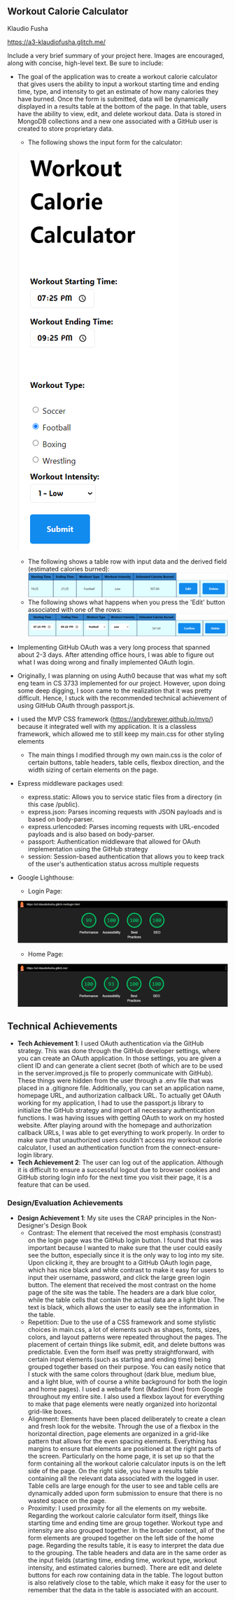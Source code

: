 ## Workout Calorie Calculator

Klaudio Fusha

https://a3-klaudiofusha.glitch.me/

Include a very brief summary of your project here. Images are encouraged, along with concise, high-level text. Be sure to include:

- The goal of the application was to create a workout calorie calculator that gives users the ability to input a workout starting time and ending time, type, and intensity to get an estimate of how many calories they have burned. Once the form is submitted, data will be dynamically displayed in a results table at the bottom of the page. In that table, users have the ability to view, edit, and delete workout data. Data is stored in MongoDB collections and a new one associated with a GitHub user is created to store proprietary data.
  * The following shows the input form for the calculator:
  
  ![img_1.png](img_1.png)
  * The following shows a table row with input data and the derived field (estimated calories burned):
  ![img_3.png](img_3.png)
  * The following shows what happens when you press the 'Edit' button associated with one of the rows:
  ![img_2.png](img_2.png)


- Implementing GitHub OAuth was a very long process that spanned about 2-3 days. After attending office hours, I was able to figure out what I was doing wrong and finally implemented OAuth login.
- Originally, I was planning on using Auth0 because that was what my soft eng team in CS 3733 implemented for our project. However, upon doing some deep digging, I soon came to the realization that it was pretty difficult. Hence, I stuck with the recommended technical achievement of using GitHub OAuth through passport.js.
- I used the MVP CSS framework (https://andybrewer.github.io/mvp/) because it integrated well with my application. It is a classless framework, which allowed me to still keep my main.css for other styling elements
  - The main things I modified through my own main.css is the color of certain buttons, table headers, table cells, flexbox direction, and the width sizing of certain elements on the page.
- Express middleware packages used:
  * express.static: Allows you to service static files from a directory (in this case /public).
  * express.json: Parses incoming requests with JSON payloads and is based on body-parser.
  * express.urlencoded: Parses incoming requests with URL-encoded payloads and is also based on body-parser.
  * passport: Authentication middleware that allowed for OAuth implementation using the GitHub strategy
  * session: Session-based authentication that allows you to keep track of the user's authentication status across multiple requests


- Google Lighthouse:
  * Login Page: 
  
  ![img.png](img.png)
  * Home Page: 
  
  ![img_4.png](img_4.png)


## Technical Achievements
- **Tech Achievement 1**: I used OAuth authentication via the GitHub strategy. This was done through the GitHub developer settings, where you can create an OAuth application. In those settings, you are given a client ID and can generate a client secret (both of which are to be used in the server.improved.js file to properly communicate with GitHub). These things were hidden from the user through a .env file that was placed in a .gitignore file. Additionally, you can set an application name, homepage URL, and authorization callback URL. To actually get OAuth working for my application, I had to use the passport.js library to initialize the GitHub strategy and import all necessary authentication functions. I was having issues with getting OAuth to work on my hosted website. After playing around with the homepage and authorization callback URLs, I was able to get everything to work properly. In order to make sure that unauthorized users couldn't access my workout calorie calculator, I used an authentication function from the connect-ensure-login library.
- **Tech Achievement 2**: The user can log out of the application. Although it is difficult to ensure a successful logout due to browser cookies and GitHub storing login info for the next time you visit their page, it is a feature that can be used.

### Design/Evaluation Achievements
- **Design Achievement 1**: My site uses the CRAP principles in the Non-Designer's Design Book
  * Contrast: The element that received the most emphasis (constrast) on the login page was the GitHub login button. I found that this was important because I wanted to make sure that the user could easily see the button, especially since it is the only way to log into my site. Upon clicking it, they are brought to a GitHub OAuth login page, which has nice black and white contrast to make it easy for users to input their username, password, and click the large green login button. The element that received the most contrast on the home page of the site was the table. The headers are a dark blue color, while the table cells that contain the actual data are a light blue. The text is black, which allows the user to easily see the information in the table.
  * Repetition: Due to the use of a CSS framework and some stylistic choices in main.css, a lot of elements such as shapes, fonts, sizes, colors, and layout patterns were repeated throughout the pages. The placement of certain things like submit, edit, and delete buttons was predictable. Even the form itself was pretty straightforward, with certain input elements (such as starting and ending time) being grouped together based on their purpose. You can easily notice that I stuck with the same colors throughout (dark blue, medium blue, and a light blue, with of course a white background for both the login and home pages). I used a websafe font (Madimi One) from Google throughout my entire site. I also used a flexbox layout for everything to make that page elements were neatly organized into horizontal grid-like boxes.
  * Alignment: Elements have been placed deliberately to create a clean and fresh look for the website. Through the use of a flexbox in the horizontal direction, page elements are organized in a grid-like pattern that allows for the even spacing elements. Everything has margins to ensure that elements are positioned at the right parts of the screen. Particularly on the home page, it is set up so that the form containing all the workout calorie calculator inputs is on the left side of the page. On the right side, you have a results table containing all the relevant data associated with the logged in user. Table cells are large enough for the user to see and table cells are dynamically added upon form submission to ensure that there is no wasted space on the page.
  * Proximity: I used proximity for all the elements on my website. Regarding the workout calorie calculator form itself, things like starting time and ending time are group together. Workout type and intensity are also grouped together. In the broader context, all of the form elements are grouped together on the left side of the home page. Regarding the results table, it is easy to interpret the data due to the grouping. The table headers and data are in the same order as the input fields (starting time, ending time, workout type, workout intensity, and estimated calories burned). There are edit and delete buttons for each row containing data in the table. The logout button is also relatively close to the table, which make it easy for the user to remember that the data in the table is associated with an account.
